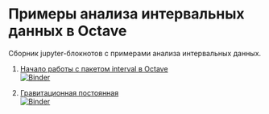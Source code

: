 # Примеры анализа интервальных данных в Octave

Сборник jupyter-блокнотов с примерами анализа интервальных данных.

1. [Начало работы с пакетом interval в Octave](https://github.com/szhilin/octave-interval-examples/blob/master/GettingStarted.ipynb)  
[![Binder](https://mybinder.org/badge_logo.svg)](https://mybinder.org/v2/gh/szhilin/octave-interval-examples/master?filepath=GettingStarted.ipynb)

2. [Гравитационная постоянная](https://github.com/szhilin/octave-interval-examples/blob/master/GravityConstant.ipynb)  
[![Binder](https://mybinder.org/badge_logo.svg)](https://mybinder.org/v2/gh/szhilin/octave-interval-examples/master?filepath=GravityConstant.ipynb)
